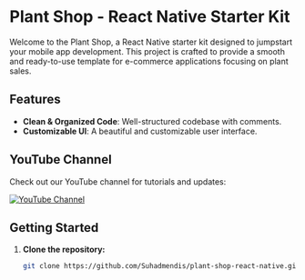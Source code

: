 # Plant Shop - React Native Starter Kit

Welcome to the Plant Shop, a React Native starter kit designed to jumpstart your mobile app development. This project is crafted to provide a smooth and ready-to-use template for e-commerce applications focusing on plant sales.

## Features

- **Clean & Organized Code**: Well-structured codebase with comments.
- **Customizable UI**: A beautiful and customizable user interface.




## YouTube Channel

Check out our YouTube channel for tutorials and updates:

[![YouTube Channel](https://yt3.ggpht.com/jQOwjnfTpBj4Zs24jYXNkw-ncRKrRZEOgZYq1JFFRi715vTh28C_4gMSH38m3cAXWeJ-i50xIw=s108-c-k-c0x00ffffff-no-rj)](https://www.youtube.com/channel/UCIQZ6LDY633CltVQvde04Dg)


## Getting Started

1. **Clone the repository:**

   ```bash
   git clone https://github.com/Suhadmendis/plant-shop-react-native.git
